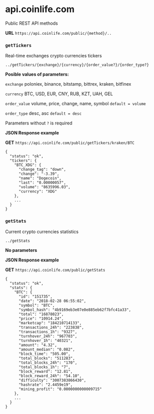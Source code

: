 # api.coinlife.com
Public REST API methods

**URL** `https://api.coinlife.com/public/{method}/..`


### `getTickers`
Real-time exchanges crypto currencies tickers

`../getTickers/{exchange}/{currency}/{order_value?}/{order_type?}`

**Posible values of parameters:**

`exchange` poloniex, binance, bitstamp, bittrex, kraken, bitfinex

`currency` BTC, USD, EUR, CNY, RUB, KZT, UAH, GEL

`order_value` volume, price, change, name, symbol `default = volume`

`order_type` desc, asc `default = desc`

Parameters without `?` is required

**JSON Response example**

**GET** `https://api.coinlife.com/public/getTickers/kraken/BTC`

```
{
  "status": "ok",
  "tickers": {
    "BTC_XDG": {
      "change_tag": "down",
      "change": "-3.39",
      "name": "Dogecoin",
      "last": "0.00000057",
      "volume": "8635996.03",
      "currency": "XDG"
    },
    ...
  }
}
```

### `getStats`
Current crypto currencies statistics

`../getStats`

**No parameters**

**JSON Response example**

**GET** `https://api.coinlife.com/public/getStats`

```
{
  "status": "ok",
  "stats": {
    "BTC": {
      "id": "151735",
      "date": "2018-02-28 06:55:02",
      "symbol": "BTC",
      "symbol_hash": "4b9169eb3e07e0e885eb62f7bfc41a33",
      "total": "16878023",
      "price": "10914.24",
      "marketcap": "184210714133",
      "transactions_24h": "223838",
      "transactions_1h": "9327",
      "turnhover_24h": "967703",
      "turnhover_1h": "40321",
      "amount": "4.32",
      "amount_median": "0.082",
      "block_time": "505.00",
      "total_blocks": "511283",
      "total_blocks_24h": "170",
      "total_blocks_1h": "7",
      "block_reward": "12.81",
      "block_reward_24h": "54.10",
      "difficulty": "3007383866430",
      "hashrate": "2.4459e19",
      "mining_profit": "0.0000000000009715"
    },
    ...
  }
}
```


